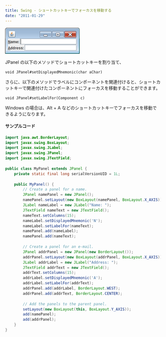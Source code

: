 ```yaml
---
title: Swing - ショートカットキーでフォーカスを移動する
date: "2011-01-29"
---
```


![move-focus-by-shortcut.png](./move-focus-by-shortcut.png)

JPanel の以下のメソッドでショートカットキーを割り当て、

~~~
void JPanel#setDisplayedMnemonic(char aChar)
~~~

さらに、以下のメソッドでラベルにコンポーネントを関連付けると、ショートカットキーで関連付けたコンポーネントにフォーカスを移動することができます。

~~~
void JPanel#setLabelFor(Component c)
~~~

Windows の場合は、Alt + A などのショートカットキーでフォーカスを移動できるようになります。

#### サンプルコード

~~~ java
import java.awt.BorderLayout;
import javax.swing.BoxLayout;
import javax.swing.JLabel;
import javax.swing.JPanel;
import javax.swing.JTextField;

public class MyPanel extends JPanel {
    private static final long serialVersionUID = 1L;

    public MyPanel() {
        // Create a panel for a name.
        JPanel namePanel = new JPanel();
        namePanel.setLayout(new BoxLayout(namePanel, BoxLayout.X_AXIS));
        JLabel nameLabel = new JLabel("Name: ");
        JTextField nameText = new JTextField();
        nameText.setColumns(15);
        nameLabel.setDisplayedMnemonic('N');
        nameLabel.setLabelFor(nameText);
        namePanel.add(nameLabel);
        namePanel.add(nameText);

        // Create a panel for an e-mail.
        JPanel addrPanel = new JPanel(new BorderLayout());
        addrPanel.setLayout(new BoxLayout(addrPanel, BoxLayout.X_AXIS));
        JLabel addrLabel = new JLabel("Address: ");
        JTextField addrText = new JTextField();
        addrText.setColumns(15);
        addrLabel.setDisplayedMnemonic('A');
        addrLabel.setLabelFor(addrText);
        addrPanel.add(addrLabel, BorderLayout.WEST);
        addrPanel.add(addrText, BorderLayout.CENTER);

        // Add the panels to the parent panel.
        setLayout(new BoxLayout(this, BoxLayout.Y_AXIS));
        add(namePanel);
        add(addrPanel);
    }
}
~~~

